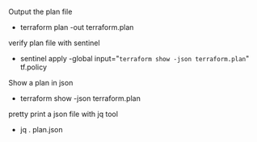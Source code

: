 Output the plan file

* terraform plan -out terraform.plan 

verify plan file with sentinel

* sentinel apply -global input="`terraform show -json terraform.plan`" tf.policy

Show a plan in json

* terraform show -json terraform.plan 

pretty print a json file with jq tool
* jq . plan.json 

